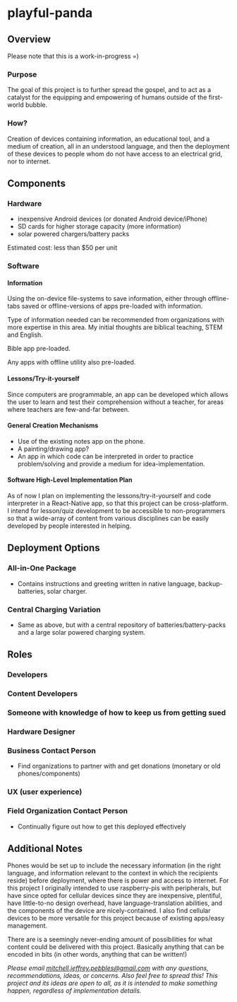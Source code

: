 # playful-panda
## Overview
Please note that this is a work-in-progress =)
### Purpose
The goal of this project is to further spread the gospel, and to act as a
catalyst for the equipping and empowering of humans outside of the first-world
bubble.
### How?
Creation of devices containing information, an educational tool, and a
medium of creation, all in an understood language, and then the deployment of
these devices to people whom do not have access to an electrical grid,
nor to internet.  
## Components
### Hardware
- inexpensive Android devices (or donated Android device/iPhone)
- SD cards for higher storage capacity (more information)
- solar powered chargers/battery packs

Estimated cost: less than $50 per unit
### Software
#### Information
Using the on-device file-systems to save information, either through
offline-tabs saved or offline-versions of apps pre-loaded with information.

Type of information needed can be recommended from organizations with more
expertise in this area. My initial thoughts are biblical teaching, STEM and
English.

Bible app pre-loaded.

Any apps with offline utility also pre-loaded.
#### Lessons/Try-it-yourself
Since computers are programmable, an app can be developed which allows the user
to learn and test their comprehension without a teacher, for areas where
teachers are few-and-far between.
#### General Creation Mechanisms
- Use of the existing notes app on the phone.
- A painting/drawing app?
- An app in which code can be interpreted in order to practice problem/solving
  and provide a medium for idea-implementation.
#### Software High-Level Implementation Plan
As of now I plan on implementing the lessons/try-it-yourself and code
interpreter in a React-Native app, so that this project can be cross-platform.
I intend for lesson/quiz development to be accessible to non-programmers so that
a wide-array of content from various disciplines can be easily developed by
people interested in helping.
## Deployment Options
### All-in-One Package
- Contains instructions and greeting written in native language,
  backup-batteries, solar charger.
### Central Charging Variation
- Same as above, but with a central repository of batteries/battery-packs and
  a large solar powered charging system.
## Roles
### Developers
### Content Developers
### Someone with knowledge of how to keep us from getting sued
### Hardware Designer
### Business Contact Person
- Find organizations to partner with and get donations
  (monetary or old phones/components)
### UX (user experience)
### Field Organization Contact Person
- Continually figure out how to get this deployed effectively

## Additional Notes
Phones would be set up to include the necessary information (in the right
language, and information relevant to the context in which the recipients
reside) before deployment, where there is power and access to internet.
For this project I originally intended to use raspberry-pis with peripherals,
but have since opted for cellular devices since they are inexpensive, plentiful,
have little-to-no design overhead, have language-translation abilities, and the
components of the device are nicely-contained. I also find cellular devices to
be more versatile for this project because of existing apps/easy management.

There are is a seemingly never-ending amount of possibilities for what content
could be delivered with this project. Basically anything that can be encoded
in bits (in other words, anything that can be written!)

*Please email mitchell.jeffrey.pebbles@gmail.com with any questions,
recommendations, ideas, or concerns. Also feel free to spread this! This
project and its ideas are open to all, as it is intended to make something
happen, regardless of implementation details.*

